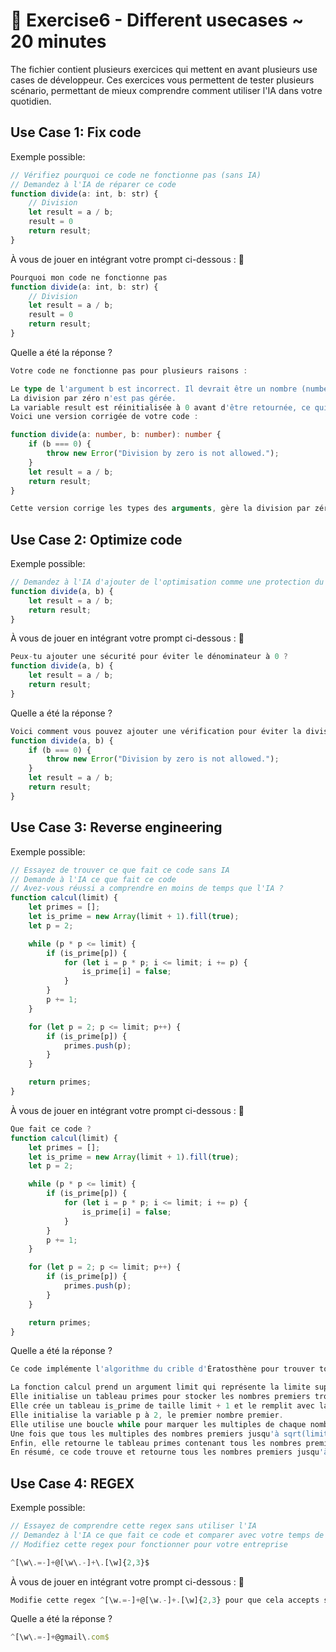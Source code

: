 # 📝 Exercise6 - Different usecases ~ 20 minutes
The fichier contient plusieurs exercices qui mettent en avant plusieurs use cases de développeur. Ces exercices vous permettent de tester plusieurs scénario, permettant de mieux comprendre comment utiliser l'IA dans votre quotidien.

## Use Case 1: Fix code
Exemple possible:
```typescript
// Vérifiez pourquoi ce code ne fonctionne pas (sans IA)
// Demandez à l'IA de réparer ce code
function divide(a: int, b: str) {
    // Division
    let result = a / b;
    result = 0
    return result;
}
```

À vous de jouer en intégrant votre prompt ci-dessous : 👀
```typescript
Pourquoi mon code ne fonctionne pas
function divide(a: int, b: str) {
    // Division
    let result = a / b;
    result = 0
    return result;
}
```

Quelle a été la réponse ?
```typescript
Votre code ne fonctionne pas pour plusieurs raisons :

Le type de l'argument b est incorrect. Il devrait être un nombre (number) et non une chaîne de caractères (str).
La division par zéro n'est pas gérée.
La variable result est réinitialisée à 0 avant d'être retournée, ce qui rend la division inutile.
Voici une version corrigée de votre code :

function divide(a: number, b: number): number {
    if (b === 0) {
        throw new Error("Division by zero is not allowed.");
    }
    let result = a / b;
    return result;
}

Cette version corrige les types des arguments, gère la division par zéro et retourne le résultat correct.
```

## Use Case 2: Optimize code
Exemple possible:
```typescript
// Demandez à l'IA d'ajouter de l'optimisation comme une protection du denominateur différent de 0
function divide(a, b) {
    let result = a / b;
    return result;
}

```

À vous de jouer en intégrant votre prompt ci-dessous : 👀
```typescript
Peux-tu ajouter une sécurité pour éviter le dénominateur à 0 ?
function divide(a, b) {
    let result = a / b;
    return result;
}
```

Quelle a été la réponse ?
```typescript
Voici comment vous pouvez ajouter une vérification pour éviter la division par zéro :
function divide(a, b) {
    if (b === 0) {
        throw new Error("Division by zero is not allowed.");
    }
    let result = a / b;
    return result;
}
```

## Use Case 3: Reverse engineering
Exemple possible:
```typescript
// Essayez de trouver ce que fait ce code sans IA
// Demande à l'IA ce que fait ce code
// Avez-vous réussi a comprendre en moins de temps que l'IA ?
function calcul(limit) {
    let primes = [];
    let is_prime = new Array(limit + 1).fill(true);
    let p = 2;

    while (p * p <= limit) {
        if (is_prime[p]) {
            for (let i = p * p; i <= limit; i += p) {
                is_prime[i] = false;
            }
        }
        p += 1;
    }

    for (let p = 2; p <= limit; p++) {
        if (is_prime[p]) {
            primes.push(p);
        }
    }

    return primes;
}

```

À vous de jouer en intégrant votre prompt ci-dessous : 👀
```typescript
Que fait ce code ?
function calcul(limit) {
    let primes = [];
    let is_prime = new Array(limit + 1).fill(true);
    let p = 2;

    while (p * p <= limit) {
        if (is_prime[p]) {
            for (let i = p * p; i <= limit; i += p) {
                is_prime[i] = false;
            }
        }
        p += 1;
    }

    for (let p = 2; p <= limit; p++) {
        if (is_prime[p]) {
            primes.push(p);
        }
    }

    return primes;
}
```

Quelle a été la réponse ?
```typescript
Ce code implémente l'algorithme du crible d'Ératosthène pour trouver tous les nombres premiers jusqu'à une limite donnée. Voici une explication détaillée :

La fonction calcul prend un argument limit qui représente la limite supérieure jusqu'à laquelle on veut trouver les nombres premiers.
Elle initialise un tableau primes pour stocker les nombres premiers trouvés.
Elle crée un tableau is_prime de taille limit + 1 et le remplit avec la valeur true, indiquant que tous les nombres sont initialement considérés comme premiers.
Elle initialise la variable p à 2, le premier nombre premier.
Elle utilise une boucle while pour marquer les multiples de chaque nombre premier comme non premiers (false) dans le tableau is_prime. Cette boucle continue tant que p * p est inférieur ou égal à limit.
Une fois que tous les multiples des nombres premiers jusqu'à sqrt(limit) ont été marqués, elle utilise une boucle for pour ajouter tous les nombres restants marqués comme premiers dans le tableau primes.
Enfin, elle retourne le tableau primes contenant tous les nombres premiers jusqu'à limit.
En résumé, ce code trouve et retourne tous les nombres premiers jusqu'à une limite donnée en utilisant l'algorithme du crible d'Ératosthène.
```

## Use Case 4: REGEX
Exemple possible:
```typescript
// Essayez de comprendre cette regex sans utiliser l'IA
// Demandez à l'IA ce que fait ce code et comparer avec votre temps de réflexion
// Modifiez cette regex pour fonctionner pour votre entreprise

^[\w\.=-]+@[\w\.-]+\.[\w]{2,3}$
```

À vous de jouer en intégrant votre prompt ci-dessous : 👀
```typescript
Modifie cette regex ^[\w.=-]+@[\w.-]+.[\w]{2,3} pour que cela accepts seulement les chaines qui finissent par "@gmail.com"
```

Quelle a été la réponse ?
```typescript
^[\w\.=-]+@gmail\.com$
```

